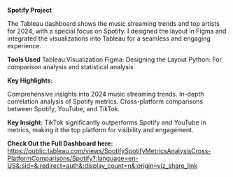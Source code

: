 **Spotify Project**

The Tableau dashboard shows the music streaming trends and top artists for 2024, with a special focus on Spotify. I designed the layout in Figma and integrated the visualizations into Tableau for a seamless and engaging experience.

**Tools Used**
Tableau:Visualization
Figma: Designing the Layout
Python: For comparison analysis and statistical analysis

**Key Highlights:**

Comprehensive insights into 2024 music streaming trends.
In-depth correlation analysis of Spotify metrics.
Cross-platform comparisons between Spotify, YouTube, and TikTok.

**Key Insight:** TikTok significantly outperforms Spotify and YouTube in metrics, making it the top platform for visibility and engagement.

**Check Out the Full Dashboard here:** https://public.tableau.com/views/SpotifySpotifyMetricsAnalysisCross-PlatformComparisons/Spotify?:language=en-US&:sid=&:redirect=auth&:display_count=n&:origin=viz_share_link
